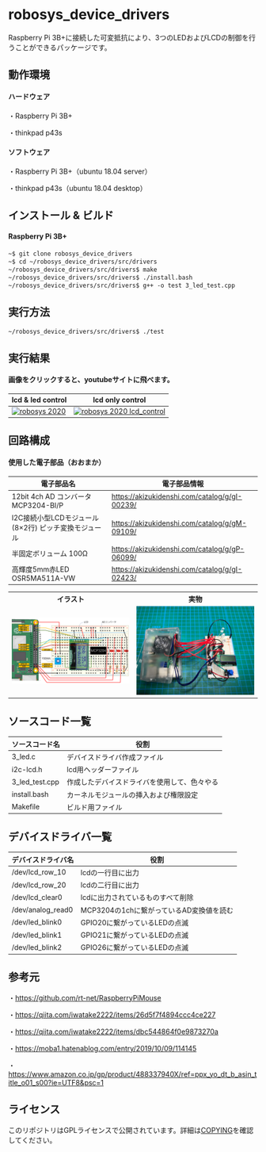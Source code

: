 # robosys_device_drivers
Raspberry Pi 3B+に接続した可変抵抗により、3つのLEDおよびLCDの制御を行うことができるパッケージです。

## 動作環境
#### ハードウェア
・Raspberry Pi 3B+

・thinkpad p43s

#### ソフトウェア
・Raspberry Pi 3B+（ubuntu 18.04 server）

・thinkpad p43s（ubuntu 18.04 desktop）

## インストール & ビルド
#### Raspberry Pi 3B+
```
~$ git clone robosys_device_drivers 
~$ cd ~/robosys_device_drivers/src/drivers
~/robosys_device_drivers/src/drivers$ make
~/robosys_device_drivers/src/drivers$ ./install.bash
~/robosys_device_drivers/src/drivers$ g++ -o test 3_led_test.cpp
```

## 実行方法
```
~/robosys_device_drivers/src/drivers$ ./test
```

## 実行結果
#### 画像をクリックすると、youtubeサイトに飛べます。
|lcd & led control|lcd only control|
|---|---|
|[![robosys 2020](https://img.youtube.com/vi/JrrdK_rhAd8/0.jpg)](https://www.youtube.com/watch?v=JrrdK_rhAd8)|[![robosys 2020 lcd_control](https://img.youtube.com/vi/Y0zuZoEhaN8/0.jpg)](https://www.youtube.com/watch?v=Y0zuZoEhaN8)|


## 回路構成
#### 使用した電子部品（おおまか）
| 電子部品名                                           | 電子部品情報                                  | 
| ---------------------------------------------------- | --------------------------------------------- | 
| 12bit 4ch AD コンバータ MCP3204-BI/P                 | https://akizukidenshi.com/catalog/g/gI-00239/ | 
| I2C接続小型LCDモジュール(8×2行) ピッチ変換モジュール | https://akizukidenshi.com/catalog/g/gM-09109/ | 
| 半固定ボリューム 100Ω                               | https://akizukidenshi.com/catalog/g/gP-06099/ | 
| 高輝度5mm赤LED OSR5MA511A-VW                         | https://akizukidenshi.com/catalog/g/gI-02423/ | 
<table>
<th>イラスト</th>
<th>実物</th>
<tr>
<td><img width="700" src="https://github.com/uhobeike/robosys_device_drivers/blob/image/robosys.png"></td>
<td><img width="700" src="https://github.com/uhobeike/robosys_device_drivers/blob/image/robosysy_circuit.jpg"></td>
</tr>
</table>


## ソースコード一覧
| ソースコード名  | 役割                                         | 
| --------------- | -------------------------------------------- | 
| 3_led.c         | デバイスドライバ作成ファイル                 | 
| i2c-lcd.h       | lcd用ヘッダーファイル                        | 
| 3_led_test.cpp  | 作成したデバイスドライバを使用して、色々やる | 
| install.bash    | カーネルモジュールの挿入および権限設定       | 
| Makefile        | ビルド用ファイル                             | 

## デバイスドライバ一覧
| デバイスドライバ名 | 役割                                      | 
| ------------------ | ----------------------------------------- | 
| /dev/lcd_row_10    | lcdの一行目に出力                         | 
| /dev/lcd_row_20    | lcdの二行目に出力                         | 
| /dev/lcd_clear0    | lcdに出力されているものすべて削除         | 
| /dev/analog_read0  | MCP3204の1chに繋がっているAD変換値を読む | 
| /dev/led_blink0    | GPIO20に繋がっているLEDの点滅             | 
| /dev/led_blink1    | GPIO21に繋がっているLEDの点滅             | 
| /dev/led_blink2    | GPIO26に繋がっているLEDの点滅             | 
## 参考元
・https://github.com/rt-net/RaspberryPiMouse

・https://qiita.com/iwatake2222/items/26d5f7f4894ccc4ce227

・https://qiita.com/iwatake2222/items/dbc544864f0e9873270a

・https://moba1.hatenablog.com/entry/2019/10/09/114145

・https://www.amazon.co.jp/gp/product/488337940X/ref=ppx_yo_dt_b_asin_title_o01_s00?ie=UTF8&psc=1
## ライセンス

このリポジトリはGPLライセンスで公開されています。詳細は[COPYING](./COPYING)を確認してください。

